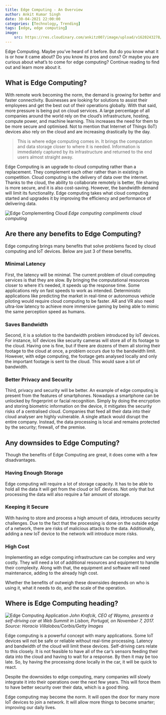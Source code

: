 ```yaml
---
title: Edge Computing - An Overview
author: Ankit Kumar Singh
date: 30-04-2021 22:00:00
categories: [Technology, Trending]
tags: [edge, edge computing]
image:
    src: https://res.cloudinary.com/ankitz007/image/upload/v1620243278/Edge%20Computing%20-%20An%20Overview/banner_jxdjjh.webp
---
```

Edge Computing. Maybe you’ve heard of it before. But do you know what it is or how it came about? Do you know its pros and cons? Or maybe you are curious about what’s to come for edge computing? Continue reading to find out and learn more about it.

## What is Edge Computing?

With remote work becoming the norm, the demand is growing for better and faster connectivity. Businesses are looking for solutions to assist their employees and get the best out of their operations globally. With that said, more pressure is being put on cloud services. A large percentage of all companies around the world rely on the cloud’s infrastructure, hosting, compute power, and machine learning. This increases the need for them to be more secure and optimised. Not to mention that Internet of Things (IoT) devices also rely on the cloud and are increasing drastically by the day.

> This is where edge computing comes in. It brings the computation and data storage closer to where it is needed. Information is immediately captured by its infrastructure and returned to the end users almost straight away.

Edge Computing is an upgrade to cloud computing rather than a replacement. They complement each other rather than in existing in competition. Cloud computing is the delivery of data over the internet. Thanks to the cloud, the ability to collaborate remotely is better, file sharing is more secure, and it is also cost-saving. However, the bandwidth demand will limit its functionality. Edge computing takes what cloud computing started and upgrades it by improving the efficiency and performance of delivering data.  

![Edge Complementing Cloud](https://res.cloudinary.com/ankitz007/image/upload/v1620243277/Edge%20Computing%20-%20An%20Overview/edgecomplementscloud_lkmyyk.webp)
_Edge computing compliments cloud computing_

## Are there any benefits to Edge Computing?

Edge computing brings many benefits that solve problems faced by cloud computing and IoT devices. Below are just 3 of these benefits.

### Minimal Latency

First, the latency will be minimal. The current problem of cloud computing services is that they are slow. By bringing the computational resources closer to where it’s needed, it speeds up the response time. Some applications rely on fast speeds to work as intended. Deterministic applications like predicting the market in real-time or autonomous vehicle piloting would require cloud computing to be faster. AR and VR also need ultra-low latency to achieve more immersive gaming by being able to mimic the same perception speed as humans.

### Saves Bandwidth

Second, it is a solution to the bandwidth problem introduced by IoT devices. For instance, IoT devices like security cameras will store all of its footage to the cloud. Having one is fine, but if there are dozens of them all storing their footage to the cloud at once, a problem occurs due to the bandwidth limit. However, with edge computing, the footage gets analysed locally and only the important footage is sent to the cloud. This would save a lot of bandwidth.

### Better Privacy and Security

Third, privacy and security will be better. An example of edge computing is present from the features of smartphones. Nowadays a smartphone can be unlocked by fingerprint or facial recognition. Simply by doing the encryption and storing biometric information on the device, it mitigates the security risks of a centralised cloud. Companies that feed all their data into their cloud analyser are highly vulnerable. A single attack would disrupt the entire company. Instead, the data processing is local and remains protected by the security; firewall, of the premise.

## Any downsides to Edge Computing?

Though the benefits of Edge Computing are great, it does come with a few disadvantages.

### Having Enough Storage

Edge computing will require a lot of storage capacity. It has to be able to hold all the data it will get from the cloud or IoT devices. Not only that but processing the data will also require a fair amount of storage.

### Keeping it Secure

With having to store and process a high amount of data, introduces security challenges. Due to the fact that the processing is done on the outside edge of a network, there are risks of malicious attacks to the data. Additionally, adding a new IoT device to the network will introduce more risks.

### High Cost

Implementing an edge computing infrastructure can be complex and very costly. They will need a lot of additional resources and equipment to handle their complexity. Along with that, the equipment and software will need maintenance, adding to the already high cost.


Whether the benefits of outweigh these downsides depends on who is using it, what it needs to do, and the scale of the operation.

## Where is Edge Computing heading?

![Edge Computing Application](https://res.cloudinary.com/ankitz007/image/upload/v1620243277/Edge%20Computing%20-%20An%20Overview/edgeapplication_eizigw.webp)
_John Krafcik, CEO of Waymo, presents a self-driving car at Web Summit in Lisbon, Portugal, on November 7, 2017.<br>Source: Horacio Villalobos/Corbis/Getty Images_

Edge computing is a powerful concept with many applications. Some IoT devices will not be safe or reliable without real-time processing. Latency and bandwidth of the cloud will limit these devices. Self-driving cars relate to this closely. It is not feasible to have all of the car’s sensors feeding their data into the cloud and having to wait for a response. By then it may be too late. So, by having the processing done locally in the car, it will be quick to react.

Despite the downsides to edge computing, many companies will slowly integrate it into their operations over the next few years. This will force them to have better security over their data, which is a good thing.

Edge computing may become the norm. It will open the door for many more IoT devices to join a network. It will allow more things to become smarter; improving our daily lives.

